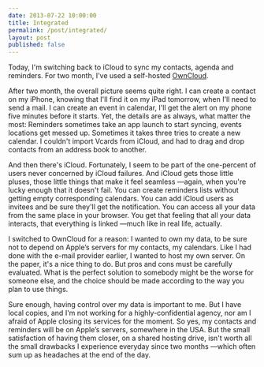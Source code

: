 ```yaml
---
date: 2013-07-22 10:00:00
title: Integrated
permalink: /post/integrated/
layout: post
published: false
---
```


Today, I'm switching back to iCloud to sync my contacts, agenda and reminders. For two month, I've used a self-hosted [OwnCloud][1].

After two month, the overall picture seems quite right. I can create a contact on my iPhone, knowing that I'll find it on my iPad tomorrow, when I'll need to send a mail. I can create an event in calendar, I'll get the alert on my phone five minutes before it starts. Yet, the details are as always, what matter the most: Reminders sometimes take an app launch to start syncing, events locations get messed up. Sometimes it takes three tries to create a new calendar. I couldn't import Vcards from iCloud, and had to drag and drop contacts from an address book to another.

And then there's iCloud. Fortunately, I seem to be part of the one-percent of users never concerned by iCloud failures. And iCloud gets those little pluses, those little things that make it feel seamless —again, when you're lucky enough that it doesn't fail. You can create reminders lists without getting empty corresponding calendars. You can add iCloud users as invitees and be sure they'll get the notification. You can access all your data from the same place in your browser. You get that feeling that all your data interacts, that everything is linked —much like in real life, actually.

I switched to OwnCloud for a reason: I wanted to own my data, to be sure not to depend on Apple’s servers for my contacts, my calendars. Like I had done with the e-mail provider earlier, I wanted to host my own server. On the paper, it's a nice thing to do. But pros and cons must be carefully evaluated. What is the perfect solution to somebody might be the worse for someone else, and the choice should be made according to the way you plan to use things.

Sure enough, having control over my data is important to me. But I have local copies, and I'm not working for a highly-confidential agency, nor am I afraid of Apple closing its services for the moment. So yes, my contacts and reminders will be on Apple’s servers, somewhere in the USA. But the small satisfaction of having them closer, on a shared hosting drive, isn't worth all the small drawbacks I experience everyday since two months —which often sum up as headaches at the end of the day.

[1]: http://owncloud.org